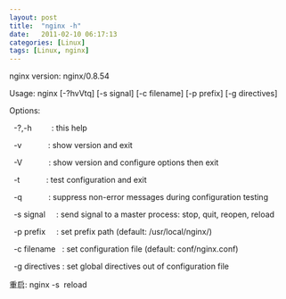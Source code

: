 ```yaml
---
layout: post
title:  "nginx -h"
date:   2011-02-10 06:17:13
categories: [Linux]
tags: [Linux, nginx]
---
```


nginx version: nginx/0.8.54

Usage: nginx [-?hvVtq] [-s signal] [-c filename] [-p prefix] [-g directives]

Options:

  -?,-h         : this help

  -v            : show version and exit

  -V            : show version and configure options then exit

  -t            : test configuration and exit

  -q            : suppress non-error messages during configuration testing

  -s signal     : send signal to a master process: stop, quit, reopen, reload

  -p prefix     : set prefix path (default: /usr/local/nginx/)

  -c filename   : set configuration file (default: conf/nginx.conf)

  -g directives : set global directives out of configuration file

重启: nginx -s  reload